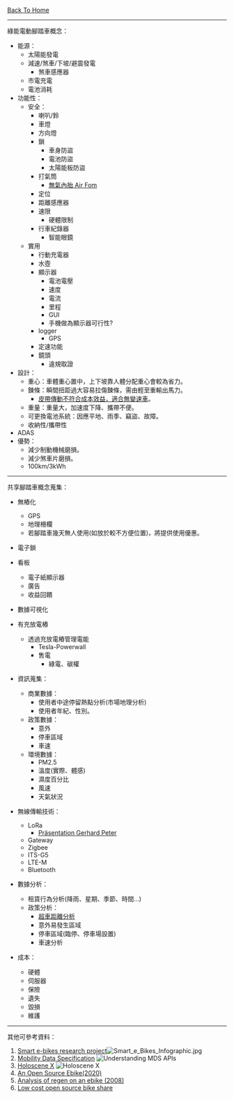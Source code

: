 [Back To Home](././)
* * *
綠能電動腳踏車概念：
- 能源：
	- 太陽能發電
	- 減速/煞車/下坡/避震發電
		- 煞車感應器
	- 市電充電
	- 電池消耗
- 功能性：
	- 安全：
		- 喇叭/鈴
		- 車燈
		- 方向燈
		- 鎖
			- 車身防盜
			- 電池防盜
			- 太陽能板防盜
		- 打氣筒
			- [無氣內胎 Air Fom](https://air-fom.com/?fbclid=IwAR2Rr0ReoVE8l5AlR7yPOyXMcs9b5pkmtJe1uKvz7aqBpLzIj8oebvPWG-8)
		- 定位
		- 距離感應器
		- 速限
			- 硬體限制
		- 行車紀錄器
			- 智能眼鏡
	- 實用
		- 行動充電器
		- 水壺
		- 顯示器
			- 電池電壓
			- 速度
			- 電流
			- 里程
			- GUI
			- 手機做為顯示器可行性?
		- logger
			- GPS
		- 定速功能
		- 鏡頭
			- 違規取證
- 設計：
	- 重心：車體重心置中，上下坡靠人體分配重心會較為省力。
	- 鍊條：瞬間扭距過大容易拉傷鍊條，需由輕至重輸出馬力。
		- [皮帶傳動不符合成本效益，適合無變速車](https://www.mobile01.com/topicdetail.php?f=318&t=6160409)。
	- 重量：重量大，加速度下降、攜帶不便。
	- 可更換電池系統：因應平地、雨季、竊盜、故障。
	- 收納性/攜帶性
- ADAS
- 優勢：
	- 減少制動機械磨損。
	- 減少煞車片磨損。
	- 100km/3kWh


* * *
共享腳踏車概念蒐集：
- 無樁化
	- GPS
	- 地理柵欄
	- 若腳踏車幾天無人使用(如放於較不方便位置)，將提供使用優惠。
- 電子鎖
- 看板
	- 電子紙顯示器
	- 廣告
	- 收益回饋
- 數據可視化
- 有充放電樁
	- 透過充放電樁管理電能
		- Tesla-Powerwall
		- 售電
			- 綠電、碳權
- 資訊蒐集：
	- 商業數據：
		- 使用者中途停留熱點分析(市場地理分析)
		- 使用者年紀、性別。
	- 政策數據：
		- 意外
		- 停車區域
		- 車速
	- 環境數據：
		- PM2.5
		- 溫度(實際、體感)
		- 濕度百分比
		- 風速
		- 天氣狀況
- 無線傳輸技術：
	- LoRa
		- [Präsentation Gerhard Peter](https://docs.google.com/presentation/d/18KPmPf9xzxy09KhOnxuVXHLWRB55VuMOKJJrG2OsTzk/edit#slide=id.g328cdd3902_1_47)
	- Gateway
	- Zigbee
	- ITS-G5
	- LTE-M
	- Bluetooth

- 數據分析：
	- 租賃行為分析(降雨、星期、季節、時間…)
	- 政策分析：
		- [超車距離分析](https://interaktiv.tagesspiegel.de/radmesser/)
		- 意外易發生區域
		- 停車區域(臨停、停車場設置)
		- 車速分析
- 成本：
	- 硬體
	- 伺服器
	- 保險
	- 遺失
	- 毀損
	- 維護

* * *
其他可參考資料：
1. [Smart e-bikes research project](https://www.smart-ebikes.com/)![Smart_e_Bikes_Infographic.jpg](http://www.smart-ebikes.com/wp-content/uploads/2012/01/Smart_e_Bikes_Infographic.jpg)
2. [Mobility Data Specification](https://github.com/openmobilityfoundation/mobility-data-specification)
![Understanding MDS APIs](https://camo.githubusercontent.com/f48acf64f7369830b60480e115bb2f9455726c1c07b8b7662f10f863b8a4be82/68747470733a2f2f692e696d6775722e636f6d2f4c3573393237612e706e67)
3. [Holoscene X](https://www.borealbikes.com/)
![Holoscene X](https://www.borealbikes.com/wp-content/uploads/2019/04/HolosceneX_Descripton_of_Components.jpg)
4. [An Open Source Ebike(2020)](https://hackaday.com/2020/02/23/an-open-source-ebike/)
5. [Analysis of regen on an ebike (2008)](https://endless-sphere.com/forums/viewtopic.php?t=7891)
6. [Low cost open source bike share](http://openbikeinitiative.org/)
